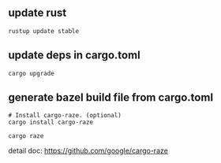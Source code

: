 ## update rust

```shell
rustup update stable
```

## update deps in cargo.toml
```shell
cargo upgrade      
```

## generate bazel build file from cargo.toml

```shell
# Install cargo-raze. (optional)
cargo install cargo-raze

cargo raze
```

detail doc: https://github.com/google/cargo-raze
